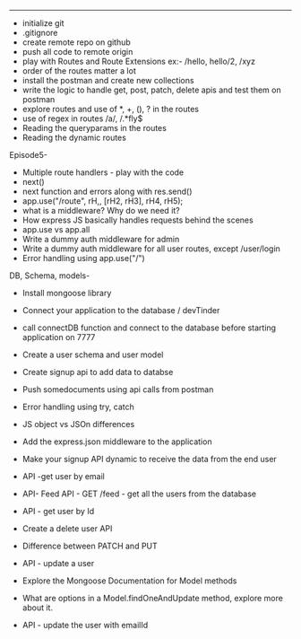 ---

- initialize git
- .gitignore
- create remote repo on github
- push all code to remote origin
- play with Routes and Route Extensions ex:- /hello, hello/2, /xyz
- order of the routes matter a lot
- install the postman and create new collections
- write the logic to handle get, post, patch, delete apis and test them on postman
- explore routes and use of \*, +, (), ? in the routes
- use of regex in routes /a/, /.\*fly$
- Reading the queryparams in the routes
- Reading the dynamic routes

Episode5-

- Multiple route handlers - play with the code
- next()
- next function and errors along with res.send()
- app.use("/route", rH,, [rH2, rH3], rH4, rH5);
- what is a middleware? Why do we need it?
- How express JS basically handles requests behind the scenes
- app.use vs app.all
- Write a dummy auth middleware for admin
- Write a dummy auth middleware for all user routes, except /user/login
- Error handling using app.use("/")

DB, Schema, models-

- Install mongoose library
- Connect your application to the database / devTinder
- call connectDB function and connect to the database before starting application on 7777
- Create a user schema and user model
- Create signup api to add data to databse
- Push somedocuments using api calls from postman
- Error handling using try, catch

- JS object vs JSOn differences
- Add the express.json middleware to the application
- Make your signup API dynamic to receive the data from the end user
- API -get user by email
- API- Feed API - GET /feed - get all the users from the database
- API - get user by Id
- Create a delete user API
- Difference between PATCH and PUT
- API - update a user
- Explore the Mongoose Documentation for Model methods
- What are options in a Model.findOneAndUpdate method, explore more about it.
- API - update the user with emailId
